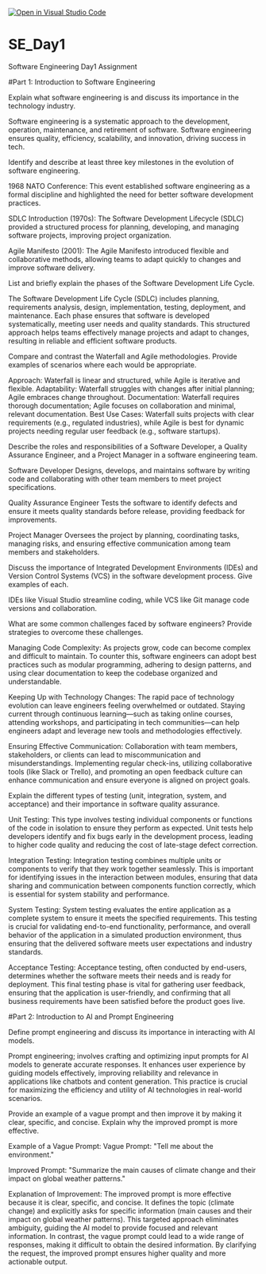 [![Open in Visual Studio Code](https://classroom.github.com/assets/open-in-vscode-2e0aaae1b6195c2367325f4f02e2d04e9abb55f0b24a779b69b11b9e10269abc.svg)](https://classroom.github.com/online_ide?assignment_repo_id=18366358&assignment_repo_type=AssignmentRepo)
# SE_Day1
Software Engineering Day1 Assignment

#Part 1: Introduction to Software Engineering

Explain what software engineering is and discuss its importance in the technology industry.

Software engineering is a systematic approach to the development, operation, maintenance, and retirement of software.
Software engineering ensures quality, efficiency, scalability, and innovation, driving success in tech.

Identify and describe at least three key milestones in the evolution of software engineering.

1968 NATO Conference: This event established software engineering as a formal discipline and highlighted the need for better software development practices.

SDLC Introduction (1970s): The Software Development Lifecycle (SDLC) provided a structured process for planning, developing, and managing software projects, improving project organization.

Agile Manifesto (2001): The Agile Manifesto introduced flexible and collaborative methods, allowing teams to adapt quickly to changes and improve software delivery.

List and briefly explain the phases of the Software Development Life Cycle.

The Software Development Life Cycle (SDLC) includes planning, requirements analysis, design, implementation, testing, deployment, and maintenance. Each phase ensures that software is developed systematically, meeting user needs and quality standards. This structured approach helps teams effectively manage projects and adapt to changes, resulting in reliable and efficient software products.



Compare and contrast the Waterfall and Agile methodologies. Provide examples of scenarios where each would be appropriate.

Approach: Waterfall is linear and structured, while Agile is iterative and flexible.
Adaptability: Waterfall struggles with changes after initial planning; Agile embraces change throughout.
Documentation: Waterfall requires thorough documentation; Agile focuses on collaboration and minimal, relevant documentation.
Best Use Cases: Waterfall suits projects with clear requirements (e.g., regulated industries), while Agile is best for dynamic projects needing regular user feedback (e.g., software startups).


Describe the roles and responsibilities of a Software Developer, a Quality Assurance Engineer, and a Project Manager in a software engineering team.

Software Developer
Designs, develops, and maintains software by writing code and collaborating with other team members to meet project specifications.

Quality Assurance Engineer
Tests the software to identify defects and ensure it meets quality standards before release, providing feedback for improvements.

Project Manager
Oversees the project by planning, coordinating tasks, managing risks, and ensuring effective communication among team members and stakeholders.


Discuss the importance of Integrated Development Environments (IDEs) and Version Control Systems (VCS) in the software development process. Give examples of each.

IDEs like Visual Studio streamline coding, while VCS like Git manage code versions and collaboration.



What are some common challenges faced by software engineers? Provide strategies to overcome these challenges.

Managing Code Complexity: As projects grow, code can become complex and difficult to maintain. To counter this, software engineers can adopt best practices such as modular programming, adhering to design patterns, and using clear documentation to keep the codebase organized and understandable.

Keeping Up with Technology Changes: The rapid pace of technology evolution can leave engineers feeling overwhelmed or outdated. Staying current through continuous learning—such as taking online courses, attending workshops, and participating in tech communities—can help engineers adapt and leverage new tools and methodologies effectively.

Ensuring Effective Communication: Collaboration with team members, stakeholders, or clients can lead to miscommunication and misunderstandings. Implementing regular check-ins, utilizing collaborative tools (like Slack or Trello), and promoting an open feedback culture can enhance communication and ensure everyone is aligned on project goals.

Explain the different types of testing (unit, integration, system, and acceptance) and their importance in software quality assurance.

Unit Testing: This type involves testing individual components or functions of the code in isolation to ensure they perform as expected. Unit tests help developers identify and fix bugs early in the development process, leading to higher code quality and reducing the cost of late-stage defect correction.

Integration Testing: Integration testing combines multiple units or components to verify that they work together seamlessly. This is important for identifying issues in the interaction between modules, ensuring that data sharing and communication between components function correctly, which is essential for system stability and performance.

System Testing: System testing evaluates the entire application as a complete system to ensure it meets the specified requirements. This testing is crucial for validating end-to-end functionality, performance, and overall behavior of the application in a simulated production environment, thus ensuring that the delivered software meets user expectations and industry standards.

Acceptance Testing: Acceptance testing, often conducted by end-users, determines whether the software meets their needs and is ready for deployment. This final testing phase is vital for gathering user feedback, ensuring that the application is user-friendly, and confirming that all business requirements have been satisfied before the product goes live.

#Part 2: Introduction to AI and Prompt Engineering


Define prompt engineering and discuss its importance in interacting with AI models.

Prompt engineering; involves crafting and optimizing input prompts for AI models to generate accurate responses. It enhances user experience by guiding models effectively, improving reliability and relevance in applications like chatbots and content generation. This practice is crucial for maximizing the efficiency and utility of AI technologies in real-world scenarios.


Provide an example of a vague prompt and then improve it by making it clear, specific, and concise. Explain why the improved prompt is more effective.

Example of a Vague Prompt:
Vague Prompt:
"Tell me about the environment."


Improved Prompt:
"Summarize the main causes of climate change and their impact on global weather patterns."

Explanation of Improvement:
The improved prompt is more effective because it is clear, specific, and concise. It defines the topic (climate change) and explicitly asks for specific information (main causes and their impact on global weather patterns). This targeted approach eliminates ambiguity, guiding the AI model to provide focused and relevant information. In contrast, the vague prompt could lead to a wide range of responses, making it difficult to obtain the desired information. By clarifying the request, the improved prompt ensures higher quality and more actionable output.
